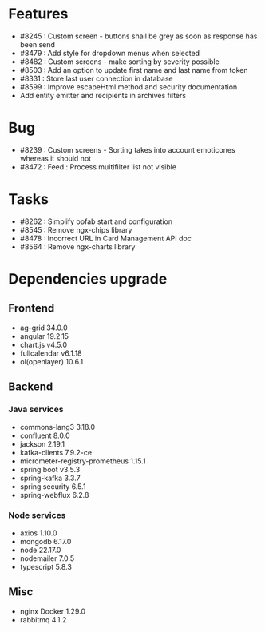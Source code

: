 
# Features

- #8245 : Custom screen - buttons shall be grey as soon as response has been send
- #8479 : Add style for dropdown menus when selected
- #8482 : Custom screens - make sorting by severity possible
- #8503 : Add an option to update first name and last name from token
- #8331 : Store last user connection in database
- #8599 : Improve escapeHtml method and security documentation
- Add entity emitter and recipients in archives filters

# Bug

- #8239 : Custom screens - Sorting takes into account emoticones whereas it should not
- #8472 : Feed : Process multifilter list not visible

# Tasks

- #8262 : Simplify opfab start and configuration
- #8545 : Remove ngx-chips library
- #8478 : Incorrect URL in Card Management API doc
- #8564 : Remove ngx-charts library
  
# Dependencies upgrade

## Frontend

- ag-grid 34.0.0
- angular 19.2.15
- chart.js v4.5.0
- fullcalendar v6.1.18
- ol(openlayer) 10.6.1
  
## Backend 


### Java services 

- commons-lang3 3.18.0
- confluent 8.0.0
- jackson 2.19.1
- kafka-clients 7.9.2-ce
- micrometer-registry-prometheus 1.15.1
- spring boot v3.5.3
- spring-kafka 3.3.7
- spring security 6.5.1
- spring-webflux 6.2.8
  
### Node services
 - axios 1.10.0
 - mongodb 6.17.0
 - node 22.17.0
 - nodemailer 7.0.5
 - typescript 5.8.3

## Misc

- nginx Docker 1.29.0
- rabbitmq 4.1.2






